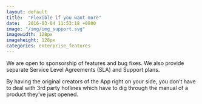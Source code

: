 ```yaml
---
layout: default
title:  "Flexible if you want more"
date:   2016-03-04 11:53:18 +0800
image: "/img/img_support.svg"
imagewidth: 128px
imageheight: 128px
categories: enterprise_features
---
```


We are open to sponsorship of features and bug fixes. We also provide separate Service Level Agreements (SLA) and Support plans.

By having the original creators of the App right on your side, you don’t have to deal with 3rd party hotlines which have to dig through the manual of a product they’ve just opened.